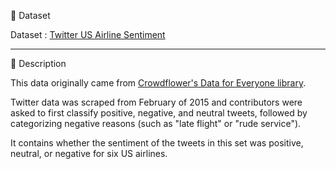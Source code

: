 :cookie: Dataset

Dataset : [Twitter US Airline Sentiment](https://www.kaggle.com/crowdflower/twitter-airline-sentiment/)

---

:pencil: Description

This data originally came from [Crowdflower's Data for Everyone library](http://www.crowdflower.com/data-for-everyone).

Twitter data was scraped from February of 2015 and contributors were asked to first classify positive, negative, and neutral tweets, followed by categorizing negative reasons (such as "late flight" or "rude service").

It contains whether the sentiment of the tweets in this set was positive, neutral, or negative for six US airlines.

